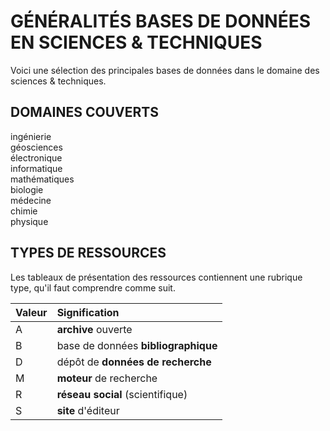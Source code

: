 # GÉNÉRALITÉS BASES DE DONNÉES EN SCIENCES & TECHNIQUES

Voici une sélection des principales bases de données dans le domaine des sciences & techniques.   

## DOMAINES COUVERTS

ingénierie   
géosciences   
électronique   
informatique   
mathématiques   
biologie   
médecine   
chimie   
physique   

## TYPES DE RESSOURCES

Les tableaux de présentation des ressources contiennent une rubrique type, qu'il faut comprendre comme suit.

| Valeur | Signification |
| :----- | :------------ |
| A | **archive** ouverte |
| B | base de données **bibliographique** |
| D | dépôt de **données de recherche** |
| M | **moteur** de recherche |
| R | **réseau social** (scientifique) |
| S | **site** d'éditeur |
